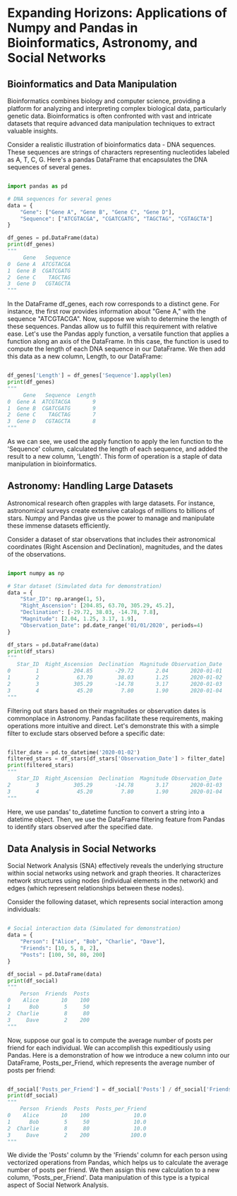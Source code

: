 # Expanding Horizons: Applications of Numpy and Pandas in Bioinformatics, Astronomy, and Social Networks

## Bioinformatics and Data Manipulation

Bioinformatics combines biology and computer science, providing a platform for analyzing and interpreting complex biological data, particularly genetic data. Bioinformatics is often confronted with vast and intricate datasets that require advanced data manipulation techniques to extract valuable insights.

Consider a realistic illustration of bioinformatics data - DNA sequences. These sequences are strings of characters representing nucleotides labeled as A, T, C, G. Here's a pandas DataFrame that encapsulates the DNA sequences of several genes.

```Python

import pandas as pd

# DNA sequences for several genes
data = {
    "Gene": ["Gene A", "Gene B", "Gene C", "Gene D"],
    "Sequence": ["ATCGTACGA", "CGATCGATG", "TAGCTAG", "CGTAGCTA"]
}

df_genes = pd.DataFrame(data)
print(df_genes)
"""
     Gene   Sequence
0  Gene A  ATCGTACGA
1  Gene B  CGATCGATG
2  Gene C    TAGCTAG
3  Gene D   CGTAGCTA
"""
```

In the DataFrame df_genes, each row corresponds to a distinct gene. For instance, the first row provides information about "Gene A," with the sequence "ATCGTACGA". Now, suppose we wish to determine the length of these sequences. Pandas allow us to fulfill this requirement with relative ease. Let's use the Pandas apply function, a versatile function that applies a function along an axis of the DataFrame. In this case, the function is used to compute the length of each DNA sequence in our DataFrame. We then add this data as a new column, Length, to our DataFrame:

```Python

df_genes['Length'] = df_genes['Sequence'].apply(len)
print(df_genes)
"""
     Gene   Sequence  Length
0  Gene A  ATCGTACGA       9
1  Gene B  CGATCGATG       9
2  Gene C    TAGCTAG       7
3  Gene D   CGTAGCTA       8
"""
```
As we can see, we used the apply function to apply the len function to the 'Sequence' column, calculated the length of each sequence, and added the result to a new column, 'Length'. This form of operation is a staple of data manipulation in bioinformatics.

## Astronomy: Handling Large Datasets

Astronomical research often grapples with large datasets. For instance, astronomical surveys create extensive catalogs of millions to billions of stars. Numpy and Pandas give us the power to manage and manipulate these immense datasets efficiently.

Consider a dataset of star observations that includes their astronomical coordinates (Right Ascension and Declination), magnitudes, and the dates of the observations.

```Python

import numpy as np

# Star dataset (Simulated data for demonstration)
data = {
    "Star_ID": np.arange(1, 5),
    "Right_Ascension": [204.85, 63.70, 305.29, 45.2],
    "Declination": [-29.72, 38.03, -14.78, 7.8],
    "Magnitude": [2.04, 1.25, 3.17, 1.9],
    "Observation_Date": pd.date_range('01/01/2020', periods=4)
}

df_stars = pd.DataFrame(data)
print(df_stars)
"""
   Star_ID  Right_Ascension  Declination  Magnitude Observation_Date
0        1           204.85       -29.72       2.04       2020-01-01
1        2            63.70        38.03       1.25       2020-01-02
2        3           305.29       -14.78       3.17       2020-01-03
3        4            45.20         7.80       1.90       2020-01-04
"""
```
Filtering out stars based on their magnitudes or observation dates is commonplace in Astronomy. Pandas facilitate these requirements, making operations more intuitive and direct. Let's demonstrate this with a simple filter to exclude stars observed before a specific date:

```Python

filter_date = pd.to_datetime('2020-01-02')
filtered_stars = df_stars[df_stars['Observation_Date'] > filter_date]
print(filtered_stars)
"""
   Star_ID  Right_Ascension  Declination  Magnitude Observation_Date
2        3           305.29       -14.78       3.17       2020-01-03
3        4            45.20         7.80       1.90       2020-01-04
"""
```
Here, we use pandas' to_datetime function to convert a string into a datetime object. Then, we use the DataFrame filtering feature from Pandas to identify stars observed after the specified date.

## Data Analysis in Social Networks

Social Network Analysis (SNA) effectively reveals the underlying structure within social networks using network and graph theories. It characterizes network structures using nodes (individual elements in the network) and edges (which represent relationships between these nodes).

Consider the following dataset, which represents social interaction among individuals:

```Python

# Social interaction data (Simulated for demonstration)
data = {
    "Person": ["Alice", "Bob", "Charlie", "Dave"],
    "Friends": [10, 5, 8, 2],
    "Posts": [100, 50, 80, 200]
}

df_social = pd.DataFrame(data)
print(df_social)
"""
    Person  Friends  Posts
0    Alice       10    100
1      Bob        5     50
2  Charlie        8     80
3     Dave        2    200
"""
```
Now, suppose our goal is to compute the average number of posts per friend for each individual. We can accomplish this expeditiously using Pandas. Here is a demonstration of how we introduce a new column into our DataFrame, Posts_per_Friend, which represents the average number of posts per friend:

```Python

df_social['Posts_per_Friend'] = df_social['Posts'] / df_social['Friends']
print(df_social)
"""
    Person  Friends  Posts  Posts_per_Friend
0    Alice       10    100              10.0
1      Bob        5     50              10.0
2  Charlie        8     80              10.0
3     Dave        2    200             100.0
"""
```
We divide the 'Posts' column by the 'Friends' column for each person using vectorized operations from Pandas, which helps us to calculate the average number of posts per friend. We then assign this new calculation to a new column, 'Posts_per_Friend'. Data manipulation of this type is a typical aspect of Social Network Analysis.
